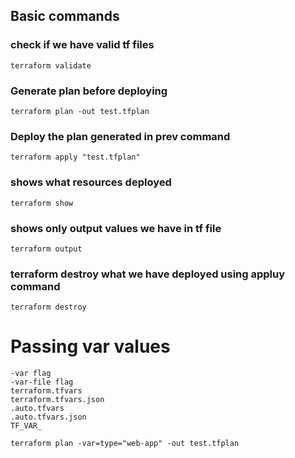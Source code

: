 ## Basic commands 

### check if we have valid tf files 
```
terraform validate
```
### Generate plan before deploying 
```
terraform plan -out test.tfplan
```
### Deploy the plan generated in prev command
```
terraform apply "test.tfplan"
```

### shows what resources deployed 
```
terraform show
```
### shows only output values we have in tf file
```
terraform output
```
### terraform destroy what we have deployed using appluy command 
```
terraform destroy
```


# Passing var values
```
-var flag
-var-file flag
terraform.tfvars
terraform.tfvars.json
.auto.tfvars
.auto.tfvars.json
TF_VAR_
```
```
terraform plan -var=type="web-app" -out test.tfplan
```



